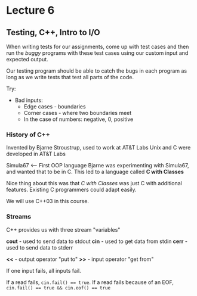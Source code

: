 # Lecture 6

## Testing, C++, Intro to I/O

When writing tests for our assignments, come up with test cases and then run the *buggy* programs with these test cases using our custom input and expected output.

Our testing program should be able to catch the bugs in each program as long as we write tests that test all parts of the code.

Try:

* Bad inputs:
    * Edge cases - boundaries
    * Corner cases - where two boundaries meet
    * In the case of numbers: negative, 0, positive

### History of C++

Invented by Bjarne Stroustrup, used to work at AT&T Labs
Unix and C were developed in AT&T Labs

Simula67 <-- First OOP language
Bjarne was experimenting with Simula67, and wanted that to be in C.
This led to a language called **C with Classes**

Nice thing about this was that *C with Classes* was just C with additional features. Existing C programmers could adapt easily.

We will use C++03 in this course.

### Streams

C++ provides us with three stream "variables"

**cout** - used to send data to stdout
**cin** - used to get data from stdin
**cerr** - used to send data to stderr

**<<** - output operator "put to"
**>>** - input operator "get from"

If one input fails, all inputs fail.

If a read fails, `cin.fail() == true`.
If a read fails because of an EOF, `cin.fail() == true && cin.eof() == true`

